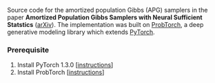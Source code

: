 Source code for the amortized population Gibbs (APG) samplers in the paper **Amortized Population Gibbs Samplers with Neural Sufficient Statstics** ([arXiv](https://arxiv.org/abs/1911.01382)). The implementation was built on [ProbTorch](https://github.com/probtorch/probtorch), a deep generative modeling library which extends [PyTorch](https://pytorch.org/).

### Prerequisite
1. Install PyTorch 1.3.0 [[instructions](https://github.com/pytorch/pytorch)]
2. Install ProbTorch [[instructions](https://github.com/probtorch/probtorch)]
